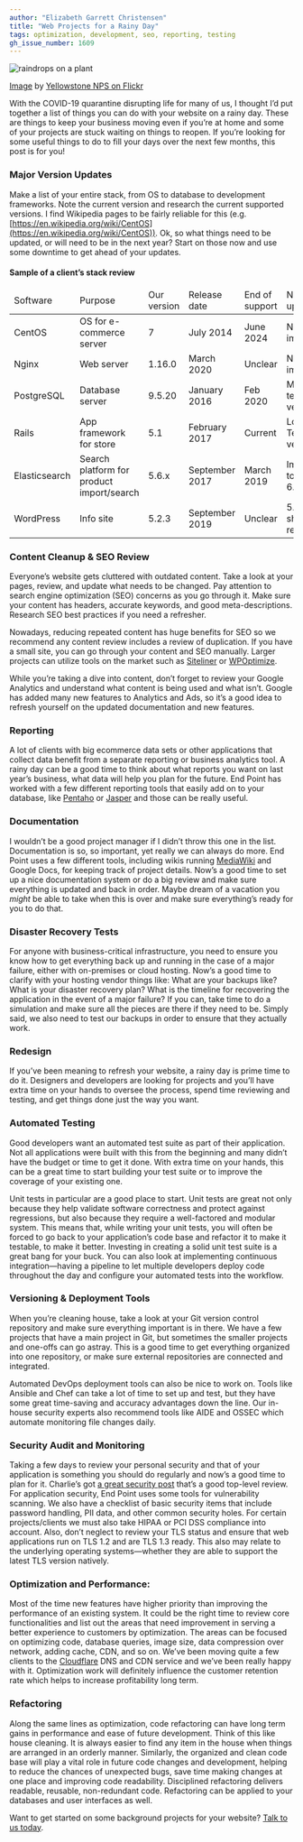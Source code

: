```yaml
---
author: "Elizabeth Garrett Christensen"
title: "Web Projects for a Rainy Day"
tags: optimization, development, seo, reporting, testing
gh_issue_number: 1609
---
```


![raindrops on a plant](/blog/2020/03/25/web-projects-for-rainy-day/image-0.jpg)

[Image](https://www.flickr.com/photos/yellowstonenps/32984582893/) by [Yellowstone NPS on Flickr](https://www.flickr.com/photos/yellowstonenps/)

With the COVID-19 quarantine disrupting life for many of us, I thought I’d put together a list of things you can do with your website on a rainy day. These are things to keep your business moving even if you’re at home and some of your projects are stuck waiting on things to reopen. If you’re looking for some useful things to do to fill your days over the next few months, this post is for you!

### Major Version Updates

Make a list of your entire stack, from OS to database to development frameworks. Note the current version and research the current supported versions. I find Wikipedia pages to be fairly reliable for this (e.g. [https://en.wikipedia.org/wiki/CentOS](https://en.wikipedia.org/wiki/CentOS)). Ok, so what things need to be updated, or will need to be in the next year? Start on those now and use some downtime to get ahead of your updates.

#### Sample of a client’s stack review

<div class="table-scroll">
  <table>
    <thead>
      <td>Software</td>
      <td>Purpose</td>
      <td>Our version</td>
      <td>Release date</td>
      <td>End of support</td>
      <td>Next update</td>
      <td>Newest version</td>
      <td>Notes</td>
    </thead>
    <tr>
      <td>CentOS</td>
      <td>OS for e-commerce server</td>
      <td>7</td>
      <td>July 2014</td>
      <td>June 2024</td>
      <td>Not imminent</td>
      <td>8</td>
      <td><a href="https://wiki.centos.org/About/Product">https://wiki.centos.org/About/Product</a></td>
    </tr>
    <tr>
      <td>Nginx</td>
      <td>Web server</td>
      <td>1.16.0</td>
      <td>March 2020</td>
      <td>Unclear</td>
      <td>Not imminent</td>
      <td>1.16.1</td>
      <td><a href="https://nginx.org/">https://nginx.org/</a></td>
    </tr>
    <tr>
      <td>PostgreSQL</td>
      <td>Database server</td>
      <td>9.5.20</td>
      <td>January 2016</td>
      <td>Feb 2020</td>
      <td>Medium term, to version 11</td>
      <td>12</td>
      <td><a href="https://www.postgresql.org/support/versioning/">https://www.postgresql.org/support/versioning/</a></td>
    </tr>
    <tr>
      <td>Rails</td>
      <td>App framework for store</td>
      <td>5.1</td>
      <td>February 2017</td>
      <td>Current</td>
      <td>Long Term, to version 6</td>
      <td>6</td>
      <td><a href="https://rubygems.org/gems/rails/versions>https://rubygems.org/gems/rails/versions</a></td>
    </tr>
    <tr>
      <td>Spree</td>
      <td>Ecommerce and admin gem</td>
      <td>3.3</td>
      <td>April 2017</td>
      <td>Current</td>
      <td>Long Term, to version 4</td>
      <td>4</td>
      <td><a href="https://rubygems.org/gems/spree/versions">https://rubygems.org/gems/spree/versions</a></td>
    </tr>
    <tr>
      <td>Elasticsearch</td>
      <td>Search platform for product import/search</td>
      <td>5.6.x</td>
      <td>September 2017</td>
      <td>March 2019</td>
      <td>Immediate, to version 6.8</td>
      <td>7.4</td>
      <td><a href="https://www.elastic.co/support/eol">https://www.elastic.co/support/eol</a></td>
    </tr>
    <tr>
      <td>WordPress</td>
      <td>Info site</td>
      <td>5.2.3</td>
      <td>September 2019</td>
      <td>Unclear</td>
      <td>5.2.4 shipped recently</td>
      <td>5.2</td>
      <td><a href="https://codex.wordpress.org/Supported_Versions">https://codex.wordpress.org/Supported_Versions</a></td>
    </tr>
  </table>
</div>

### Content Cleanup & SEO Review

Everyone’s website gets cluttered with outdated content. Take a look at your pages, review, and update what needs to be changed. Pay attention to search engine optimization (SEO) concerns as you go through it. Make sure your content has headers, accurate keywords, and good meta-descriptions. Research SEO best practices if you need a refresher.

Nowadays, reducing repeated content has huge benefits for SEO so we recommend any content review includes a review of duplication. If you have a small site, you can go through your content and SEO manually. Larger projects can utilize tools on the market such as [Siteliner](https://www.siteliner.com/) or [WPOptimize](https://wordpress.org/plugins/wp-optimize/).

While you’re taking a dive into content, don’t forget to review your Google Analytics and understand what content is being used and what isn’t. Google has added many new features to Analytics and Ads, so it’s a good idea to refresh yourself on the updated documentation and new features.

### Reporting

A lot of clients with big ecommerce data sets or other applications that collect data benefit from a separate reporting or business analytics tool. A rainy day can be a good time to think about what reports you want on last year’s business, what data will help you plan for the future. End Point has worked with a few different reporting tools that easily add on to your database, like [Pentaho](https://www.hitachivantara.com/en-us/products/data-management-analytics/pentaho.html) or [Jasper](https://www.jaspersoft.com/reporting-software) and those can be really useful.

### Documentation

I wouldn’t be a good project manager if I didn’t throw this one in the list. Documentation is so, so important, yet really we can always do more. End Point uses a few different tools, including wikis running [MediaWiki](https://www.mediawiki.org/wiki/MediaWiki)  and Google Docs, for keeping track of project details. Now’s a good time to set up a nice documentation system or do a big review and make sure everything is updated and back in order. Maybe dream of a vacation you *might* be able to take when this is over and make sure everything’s ready for you to do that.

### Disaster Recovery Tests

For anyone with business-critical infrastructure, you need to ensure you know how to get everything back up and running in the case of a major failure, either with on-premises or cloud hosting. Now’s a good time to clarify with your hosting vendor things like: What are your backups like? What is your disaster recovery plan? What is the timeline for recovering the application in the event of a major failure? If you can, take time to do a simulation and make sure all the pieces are there if they need to be. Simply said, we also need to test our backups in order to ensure that they actually work.

### Redesign

If you’ve been meaning to refresh your website, a rainy day is prime time to do it. Designers and developers are looking for projects and you’ll have extra time on your hands to oversee the process, spend time reviewing and testing, and get things done just the way you want.

### Automated Testing

Good developers want an automated test suite as part of their application. Not all applications were built with this from the beginning and many didn’t have the budget or time to get it done. With extra time on your hands, this can be a great time to start building your test suite or to improve the coverage of your existing one.

Unit tests in particular are a good place to start. Unit tests are great not only because they help validate software correctness and protect against regressions, but also because they require a well-factored and modular system. This means that, while writing your unit tests, you will often be forced to go back to your application’s code base and refactor it to make it testable, to make it better. Investing in creating a solid unit test suite is a great bang for your buck. You can also look at implementing continuous integration—having a pipeline to let multiple developers deploy code throughout the day and configure your automated tests into the workflow.

### Versioning & Deployment Tools

When you’re cleaning house, take a look at your Git version control repository and make sure everything important is in there. We have a few projects that have a main project in Git, but sometimes the smaller projects and one-offs can go astray. This is a good time to get everything organized into one repository, or make sure external repositories are connected and integrated.

Automated DevOps deployment tools can also be nice to work on. Tools like Ansible and Chef can take a lot of time to set up and test, but they have some great time-saving and accuracy advantages down the line. Our in-house security experts also recommend tools like AIDE and OSSEC which automate monitoring file changes daily.

### Security Audit and Monitoring

Taking a few days to review your personal security and that of your application is something you should do regularly and now’s a good time to plan for it. Charlie’s got [a great security post](/blog/2020/02/05/end-point-security-tips) that’s a good top-level review. For application security, End Point uses some tools for vulnerability scanning. We also have a checklist of basic security items that include password handling, PII data, and other common security holes. For certain projects/clients we must also take HIPAA or PCI DSS compliance into account. Also, don’t neglect to review your TLS status and ensure that web applications run on TLS 1.2 and are TLS 1.3 ready. This also may relate to the underlying operating systems—whether they are able to support the latest TLS version natively.

### Optimization and Performance:

Most of the time new features have higher priority than improving the performance of an existing system. It could be the right time to review core functionalities and list out the areas that need improvement in serving a better experience to customers by optimization. The areas can be focused on optimizing code, database queries, image size, data compression over network,  adding cache, CDN, and so on. We’ve been moving quite a few clients to the [Cloudflare](https://www.cloudflare.com/) DNS and CDN service and we’ve been really happy with it. Optimization work will definitely influence the customer retention rate which helps to increase profitability long term.

### Refactoring

Along the same lines as optimization, code refactoring can have long term gains in performance and ease of future development. Think of this like house cleaning. It is always easier to find any item in the house when things are arranged in an orderly manner. Similarly, the organized and clean code base will play a vital role in future code changes and development, helping to reduce the chances of unexpected bugs, save time making changes at one place and improving code readability. Disciplined refactoring delivers readable, reusable, non-redundant code. Refactoring can be applied to your databases and user interfaces as well.

Want to get started on some background projects for your website? [Talk to us today](/contact).
